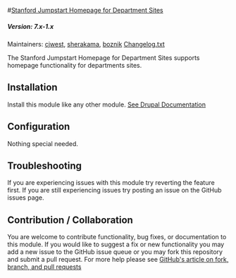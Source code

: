 #[Stanford Jumpstart Homepage for Department Sites](https://github.com/SU-SWS/stanford_jumpstart_home)
##### Version: 7.x-1.x

Maintainers: [cjwest](https://github.com/cjwest), [sherakama](https://github.com/sherakama), [boznik](https://github.com/boznik)
[Changelog.txt](CHANGELOG.txt)

The Stanford Jumpstart Homepage for Department Sites supports homepage functionality for departments sites.


Installation
---

Install this module like any other module. [See Drupal Documentation](https://drupal.org/documentation/install/modules-themes/modules-7)

Configuration
---

Nothing special needed.

Troubleshooting
---

If you are experiencing issues with this module try reverting the feature first. If you are still experiencing issues try posting an issue on the GitHub issues page.

Contribution / Collaboration
---

You are welcome to contribute functionality, bug fixes, or documentation to this module. If you would like to suggest a fix or new functionality you may add a new issue to the GitHub issue queue or you may fork this repository and submit a pull request. For more help please see [GitHub's article on fork, branch, and pull requests](https://help.github.com/articles/using-pull-requests)
